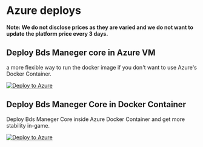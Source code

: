# Azure deploys

**Note: We do not disclose prices as they are varied and we do not want to update the platform price every 3 days.**

## Deploy Bds Maneger core in Azure VM

a more flexible way to run the docker image if you don't want to use Azure's Docker Container.

[![Deploy to Azure](https://aka.ms/deploytoazurebutton)](https://portal.azure.com/#create/Microsoft.Template/uri/https%3A%2F%2Fraw.githubusercontent.com%2FThe-Bds-Maneger%2FAzure_VMs%2Fmain%2FAzure_VM.json)

## Deploy Bds Maneger Core in Docker Container

Deploy Bds Maneger Core inside Azure Docker Container and get more stability in-game.

[![Deploy to Azure](https://aka.ms/deploytoazurebutton)](https://portal.azure.com/#create/Microsoft.Template/uri/https%3A%2F%2Fraw.githubusercontent.com%2FThe-Bds-Maneger%2FAzure_VMs%2Fmain%2FAzure_Container.json)
